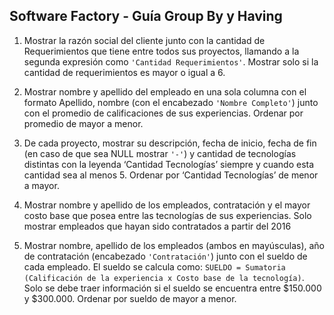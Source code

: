## Software Factory - Guía Group By y Having

1. Mostrar la razón social del cliente junto con la cantidad de Requerimientos que tiene entre todos sus proyectos, llamando a la segunda expresión como `'Cantidad Requerimientos'`. Mostrar solo si la cantidad de requerimientos es mayor o igual a 6.

1. Mostrar nombre y apellido del empleado en una sola columna con el formato Apellido, nombre (con el encabezado `'Nombre Completo'`) junto con el promedio de calificaciones de sus experiencias. Ordenar por promedio de mayor a menor.

1. De cada proyecto, mostrar su descripción, fecha de inicio, fecha de fin (en caso de que sea NULL mostrar `'-'`) y cantidad de tecnologías distintas con la leyenda ‘Cantidad Tecnologías’ siempre y cuando esta cantidad sea al menos 5. Ordenar por ‘Cantidad Tecnologías’ de menor a mayor.

1. Mostrar nombre y apellido de los empleados, contratación y el mayor costo base que posea entre las tecnologías de sus experiencias. Solo mostrar empleados que hayan sido contratados a partir del 2016

1. Mostrar nombre,  apellido de los empleados (ambos en mayúsculas), año de contratación (encabezado `'Contratación'`) junto con el sueldo de cada empleado. El sueldo se calcula como:
`SUELDO = Sumatoria (Calificación de la experiencia x Costo base de la tecnología)`.
Solo se debe traer información si el sueldo se encuentra entre $150.000 y $300.000. Ordenar por sueldo de mayor a menor.